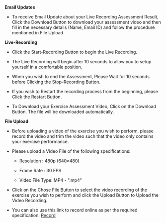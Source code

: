 **Email Updates**

- To receive Email Update about your Live Recording Assessment Result, Click the Download Button to download your assessment video and then fill in the necessary details (Name, Email ID) and follow the procedure mentioned in File Upload.

**Live-Recording**

- Click the Start-Recording Button to begin the Live Recording.

- The Live Recording will begin after 10 seconds to allow you to setup yourself in a comfortable position.

- When you wish to end the Assessment, Please Wait for 10 seconds before Clicking the Stop-Recording Button.

- If you wish to Restart the recording process from the beginning, please Click the Restart Button.

- To Download your Exercise Assessment Video, Click on the Download Button. The file will be downloaded automatically.

**File Upload**

- Before uploading a video of the exercise you wish to perform, please record the video and trim the video such that the video only contains your exercise performance.

- Please upload a Video File of the following specifications:

  - Resolution : 480p (640×480)

  - Frame Rate : 30 FPS

  - Video File Type: MP4 - ".mp4"

- Click on the Chose File Button to select the video recording of the exercise you wish to perform and click the Upload Button to Upload the Video Recording.

- You can also use this link to record online as per the required specification: [Record](https://www.webrtc-experiment.com/RecordRTC/)
